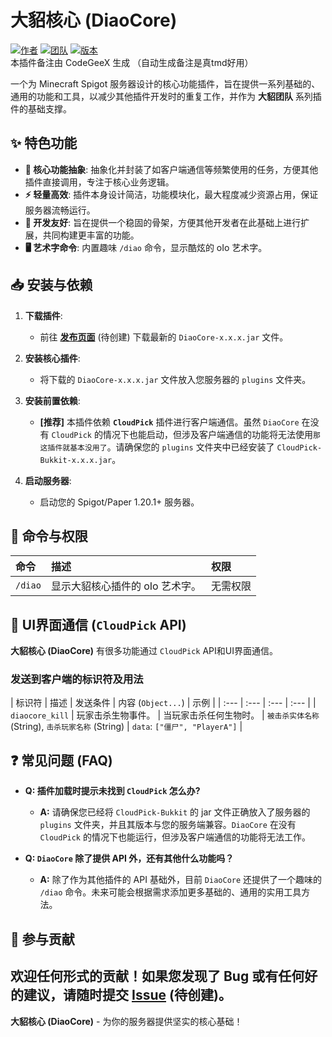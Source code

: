 # 大貂核心 (DiaoCore)

[![作者](https://img.shields.io/badge/作者-止-blue.svg)](https://github.com/ZHI-CCC)
[![团队](https://img.shields.io/badge/团队-大貂Team-orange.svg)](https://github.com/Giant-Diao-Team)
[![版本](https://img.shields.io/badge/版本-1.0.0-brightgreen.svg)](https://github.com/Giant-Diao-Team/DiaoCore)  
本插件备注由 CodeGeeX 生成 （自动生成备注是真tmd好用）

一个为 Minecraft Spigot 服务器设计的核心功能插件，旨在提供一系列基础的、通用的功能和工具，以减少其他插件开发时的重复工作，并作为 **大貂团队** 系列插件的基础支撑。

## ✨ 特色功能

- **🚀 核心功能抽象**: 抽象化并封装了如客户端通信等频繁使用的任务，方便其他插件直接调用，专注于核心业务逻辑。
- **⚡️ 轻量高效**: 插件本身设计简洁，功能模块化，最大程度减少资源占用，保证服务器流畅运行。
- **📝 开发友好**: 旨在提供一个稳固的骨架，方便其他开发者在此基础上进行扩展，共同构建更丰富的功能。
- **🖥️ 艺术字命令**: 内置趣味 `/diao` 命令，显示酷炫的 oIo 艺术字。
## 📥 安装与依赖

1.  **下载插件**:
    *   前往 [**发布页面**](https://github.com/Giant-Diao-Team/DiaoCore/releases) (待创建) 下载最新的 `DiaoCore-x.x.x.jar` 文件。

2.  **安装核心插件**:
    *   将下载的 `DiaoCore-x.x.x.jar` 文件放入您服务器的 `plugins` 文件夹。

3.  **安装前置依赖**:
    *   **[推荐]** 本插件依赖 **`CloudPick`** 插件进行客户端通信。虽然 `DiaoCore` 在没有 `CloudPick` 的情况下也能启动，但涉及客户端通信的功能将无法使用`那这插件就基本没用了`。请确保您的 `plugins` 文件夹中已经安装了 `CloudPick-Bukkit-x.x.x.jar`。

4.  **启动服务器**:
    *   启动您的 Spigot/Paper 1.20.1+ 服务器。

## 📜 命令与权限

| 命令 | 描述 | 权限 |
| :--- | :--- | :--- |
| `/diao` | 显示大貂核心插件的 oIo 艺术字。 | 无需权限 |

## 🤝 UI界面通信 (`CloudPick` API)

**大貂核心 (DiaoCore)** 有很多功能通过 `CloudPick`  API和UI界面通信。

### **发送到客户端的标识符及用法**

| 标识符 | 描述 | 发送条件 | 内容 (`Object...`) | 示例 |
| :--- | :--- | :--- | :--- |
| `diaocore_kill` | 玩家击杀生物事件。 | 当玩家击杀任何生物时。 | `被击杀实体名称` (String), `击杀玩家名称` (String) | `data`: `["僵尸", "PlayerA"]` |

## ❓ 常见问题 (FAQ)

-   **Q: 插件加载时提示未找到 `CloudPick` 怎么办?**
    -   **A:** 请确保您已经将 `CloudPick-Bukkit` 的 jar 文件正确放入了服务器的 `plugins` 文件夹，并且其版本与您的服务端兼容。`DiaoCore` 在没有 `CloudPick` 的情况下也能运行，但涉及客户端通信的功能将无法工作。

-   **Q: `DiaoCore` 除了提供 API 外，还有其他什么功能吗？**
    -   **A:** 除了作为其他插件的 API 基础外，目前 `DiaoCore` 还提供了一个趣味的 `/diao` 命令。未来可能会根据需求添加更多基础的、通用的实用工具方法。

## 📝 参与贡献

欢迎任何形式的贡献！如果您发现了 Bug 或有任何好的建议，请随时提交 [**Issue**](https://github.com/Giant-Diao-Team/DiaoCore/issues) (待创建)。
---

**大貂核心 (DiaoCore)** - 为你的服务器提供坚实的核心基础！
